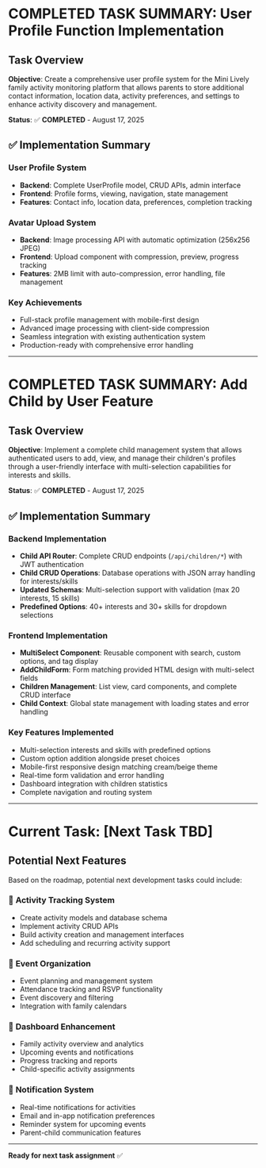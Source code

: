 # COMPLETED TASK SUMMARY: User Profile Function Implementation

## Task Overview

**Objective**: Create a comprehensive user profile system for the Mini Lively family activity monitoring platform that allows parents to store additional contact information, location data, activity preferences, and settings to enhance activity discovery and management.

**Status**: ✅ **COMPLETED** - August 17, 2025

## ✅ Implementation Summary

### **User Profile System**
- **Backend**: Complete UserProfile model, CRUD APIs, admin interface
- **Frontend**: Profile forms, viewing, navigation, state management  
- **Features**: Contact info, location data, preferences, completion tracking

### **Avatar Upload System**
- **Backend**: Image processing API with automatic optimization (256x256 JPEG)
- **Frontend**: Upload component with compression, preview, progress tracking
- **Features**: 2MB limit with auto-compression, error handling, file management

### **Key Achievements**
- Full-stack profile management with mobile-first design
- Advanced image processing with client-side compression
- Seamless integration with existing authentication system
- Production-ready with comprehensive error handling

---

# COMPLETED TASK SUMMARY: Add Child by User Feature

## Task Overview

**Objective**: Implement a complete child management system that allows authenticated users to add, view, and manage their children's profiles through a user-friendly interface with multi-selection capabilities for interests and skills.

**Status**: ✅ **COMPLETED** - August 17, 2025

## ✅ Implementation Summary

### **Backend Implementation**
- **Child API Router**: Complete CRUD endpoints (`/api/children/*`) with JWT authentication
- **Child CRUD Operations**: Database operations with JSON array handling for interests/skills
- **Updated Schemas**: Multi-selection support with validation (max 20 interests, 15 skills)
- **Predefined Options**: 40+ interests and 30+ skills for dropdown selections

### **Frontend Implementation** 
- **MultiSelect Component**: Reusable component with search, custom options, and tag display
- **AddChildForm**: Form matching provided HTML design with multi-select fields
- **Children Management**: List view, card components, and complete CRUD interface
- **Child Context**: Global state management with loading states and error handling

### **Key Features Implemented**
- Multi-selection interests and skills with predefined options
- Custom option addition alongside preset choices
- Mobile-first responsive design matching cream/beige theme
- Real-time form validation and error handling
- Dashboard integration with children statistics
- Complete navigation and routing system

---

# Current Task: [Next Task TBD]

## Potential Next Features

Based on the roadmap, potential next development tasks could include:

### 🎯 **Activity Tracking System**
- Create activity models and database schema
- Implement activity CRUD APIs
- Build activity creation and management interfaces
- Add scheduling and recurring activity support

### 🎯 **Event Organization**
- Event planning and management system
- Attendance tracking and RSVP functionality
- Event discovery and filtering
- Integration with family calendars

### 🎯 **Dashboard Enhancement**
- Family activity overview and analytics
- Upcoming events and notifications
- Progress tracking and reports
- Child-specific activity assignments

### 🎯 **Notification System**
- Real-time notifications for activities
- Email and in-app notification preferences
- Reminder system for upcoming events
- Parent-child communication features

---

**Ready for next task assignment** ✅